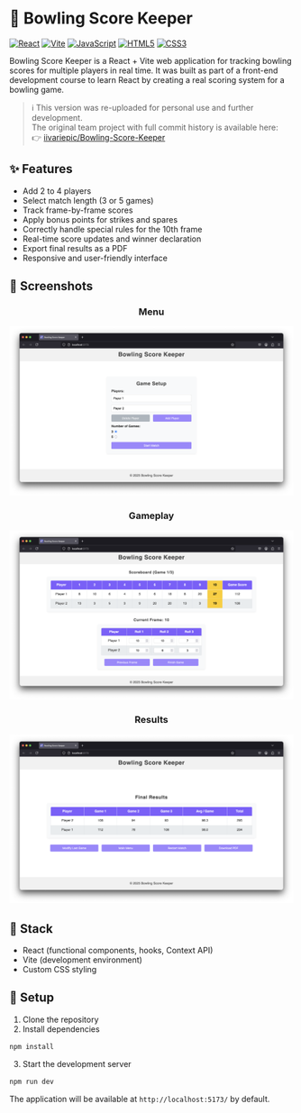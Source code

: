 # 🎳 Bowling Score Keeper

[![React](https://img.shields.io/badge/React-19.x-blue?logo=react)](https://react.dev/)
[![Vite](https://img.shields.io/badge/Vite-6.x-purple?logo=vite)](https://vitejs.dev/)
[![JavaScript](https://img.shields.io/badge/JavaScript-ES6+-yellow?logo=javascript)](https://developer.mozilla.org/en-US/docs/Web/JavaScript)
[![HTML5](https://img.shields.io/badge/HTML5-E34F26?logo=html5&logoColor=white)](https://developer.mozilla.org/en-US/docs/Web/Guide/HTML/HTML5)
[![CSS3](https://img.shields.io/badge/CSS3-1572B6?logo=css3&logoColor=white)](https://developer.mozilla.org/en-US/docs/Web/CSS)

Bowling Score Keeper is a React + Vite web application for tracking bowling scores for multiple players in real time. It was built as part of a front-end development course to learn React by creating a real scoring system for a bowling game.

> ℹ️ This version was re-uploaded for personal use and further development.  
> The original team project with full commit history is available here:  
> 👉 [iivariepic/Bowling-Score-Keeper](https://github.com/iivariepic/Bowling-Score-Keeper)

## ✨ Features

- Add 2 to 4 players
- Select match length (3 or 5 games)
- Track frame-by-frame scores
- Apply bonus points for strikes and spares
- Correctly handle special rules for the 10th frame
- Real-time score updates and winner declaration
- Export final results as a PDF
- Responsive and user-friendly interface

## 📸 Screenshots

<h3 align="center">Menu</h3>

![Setup](assets/setup.png)

<h3 align="center">Gameplay</h3>

![Scoreboard](assets/scoreboard.png)

<h3 align="center">Results</h3>

![Final Results](assets/results.png)

## 🧰 Stack

- React (functional components, hooks, Context API)
- Vite (development environment)
- Custom CSS styling

## 🚀 Setup

1. Clone the repository
2. Install dependencies

```bash
npm install
```

3. Start the development server

```bash
npm run dev
```

The application will be available at `http://localhost:5173/` by default.
